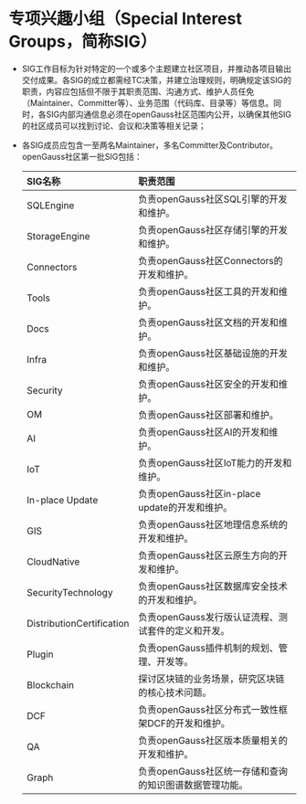 # 专项兴趣小组（Special Interest Groups，简称SIG）

* SIG工作目标为针对特定的一个或多个主题建立社区项目，并推动各项目输出交付成果。各SIG的成立都需经TC决策，并建立治理规则，明确规定该SIG的职责，内容应包括但不限于其职责范围、沟通方式、维护人员任免（Maintainer、Committer等）、业务范围（代码库、目录等）等信息。同时，各SIG内部沟通信息必须在openGauss社区范围内公开，以确保其他SIG的社区成员可以找到讨论、会议和决策等相关记录；

* 各SIG成员应包含一至两名Maintainer，多名Committer及Contributor。openGauss社区第一批SIG包括：

    | SIG名称 | 职责范围 |
    | :------- | :--------------- |
    | SQLEngine | 负责openGauss社区SQL引擎的开发和维护。 |
    | StorageEngine | 负责openGauss社区存储引擎的开发和维护。 |
    | Connectors | 负责openGauss社区Connectors的开发和维护。 |
    | Tools | 负责openGauss社区工具的开发和维护。 |
    | Docs | 负责openGauss社区文档的开发和维护。 |
    | Infra | 负责openGauss社区基础设施的开发和维护。 |
    | Security | 负责openGauss社区安全的开发和维护。 |
    | OM | 负责openGauss社区部署和维护。 |
    | AI | 负责openGauss社区AI的开发和维护。 |
    | IoT | 负责openGauss社区IoT能力的开发和维护。 |
    | In-place Update | 负责openGauss社区in-place update的开发和维护。 |
    | GIS | 负责openGauss社区地理信息系统的开发和维护。 |
    | CloudNative | 负责openGauss社区云原生方向的开发和维护。 |
    | SecurityTechnology | 负责openGauss社区数据库安全技术的开发和维护。 |
    | DistributionCertification | 负责openGauss发行版认证流程、测试套件的定义和开发。 |
    | Plugin | 负责openGauss插件机制的规划、管理、开发等。 |
    | Blockchain | 探讨区块链的业务场景，研究区块链的核心技术问题。 |
    | DCF | 负责openGauss社区分布式一致性框架DCF的开发和维护。 |
    | QA | 负责openGauss社区版本质量相关的开发和维护。 |
    | Graph | 负责openGauss社区统一存储和查询的知识图谱数据管理功能。 |
